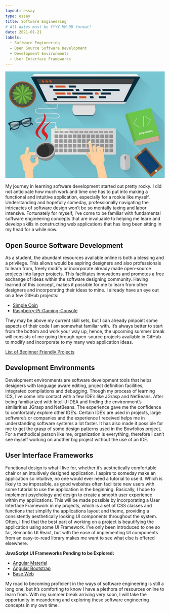 ```yaml
---
layout: essay
type: essay
title: Software Engineering
# All dates must be YYYY-MM-DD format!
date: 2021-01-21
labels:
  - Software Engineering
  - Open Source Software Development
  - Development Environments
  - User Interface Frameworks
---
```


<img src="https://github.com/tineriver/tineriver.github.io/blob/master/images/IT-development-environment.jpeg?raw=true" width="600">

My journey in learning software development started out pretty rocky. I did not anticipate how much work and time one has to put into making a functional and intuitive application, especially for a rookie like myself. Understanding and hopefully someday, professionally navigating the intricacies of software design won’t be so mentally taxing and labor intensive. Fortunately for myself, I’ve come to be familiar with fundamental software engineering concepts that are invaluable to helping me learn and develop skills in constructing web applications that has long been sitting in my head for a while now.

## Open Source Software Development

As a student, the abundant resources available online is both a blessing and a privilege. This allows would be aspiring designers and also professionals to learn from, freely modify or incorporate already made open-source projects into larger projects. This facilitates innovations and promotes a free exchange of ideas within the software designing community. Having learned of this concept, makes it possible for me to learn from other designers and incorporating their ideas to mine. I already have an eye out on a few GitHub projects:

* [Simple Coin](https://github.com/cosme12/SimpleCoin)
* [Raspberry-Pi-Gaming-Console](https://github.com/AHueya/Raspberry-Pi-Gaming-Console)

They may be above my current skill sets, but I can already pinpoint some aspects of their code I am somewhat familiar with. It’s always better to start from the bottom and work your way up, hence, the upcoming summer break will consists of me going through open-source projects available in GitHub to modify and incorporate to my many web application ideas.

[List of Beginner Friendly Projects](https://github.com/MunGell/awesome-for-beginners#javascript)

## Development Environments

Development environments are software development tools that helps designers with language aware editing, project definition facilities, integrated compilations and debugging. Though my process of learning ICS, I’ve come into contact with a few IDE’s like JGrasp and NetBeans. After being familiarized with IntelliJ IDEA and finding the environment’s similarities JGrasp and NetBeans. The experience gave me the confidence to comfortably explore other IDE’s. Certain IDE’s are used in projects, large software’s or companies and the experience I received helps me in understanding software systems a lot faster. It has also made it possible for me to get the grasp of some design patterns used in the Bowfolios project. For a methodical person like me, organization is everything, therefore I can’t see myself working on another big project without the use of an IDE.


## User Interface Frameworks

 Functional design is what I live for, whether it’s aesthetically comfortable chair or an intuitively designed application. I aspire to someday make an application so intuitive, no one would ever need a tutorial to use it. Which is likely to be impossible, as good websites often facilitate new users with some tutorial to use the application in the beginning. Basically, I hope to implement psychology and design to create a smooth user experience within my applications. This will be made possible by incorporating a User Interface Framework in my projects, which is a set of CSS classes and functions that simplify the applications layout and theme, providing a consistently aesthetically looking UI components throughout the system. Often, I find that the best part of working on a project is beautifying the application using some UI Framework. I’ve only been introduced to one so far, Semantic UI React, but with the ease of implementing UI components from an easy-to-read library makes me want to see what else is offered elsewhere.

**JavaScript UI Frameworks Pending to be Explored:**

* [Angular Material](https://material.angular.io/) 
* [Angular Bootstrap](https://valor-software.com/ngx-bootstrap/#/)
* [Base Web](https://baseweb.design/)

 My road to becoming proficient in the ways of software engineering is still a long one, but it’s comforting to know I have a plethora of resources online to learn from. With my summer break arriving very soon, I will take the opportunity in meandering and exploring these software engineering concepts in my own time.

